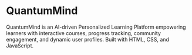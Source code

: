 # QuantumMind
QuantumMind is an AI-driven Personalized Learning Platform empowering learners with interactive courses, progress tracking, community engagement, and dynamic user profiles. Built with HTML, CSS, and JavaScript.

